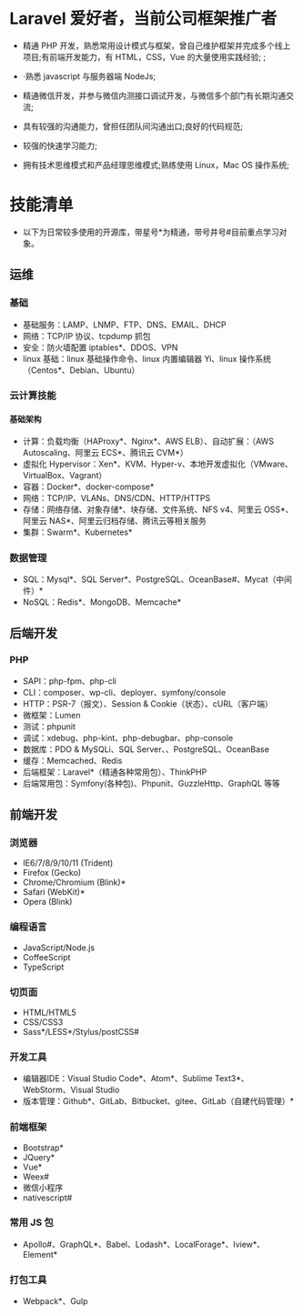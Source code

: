 # Laravel 爱好者，当前公司框架推广者

- 精通 PHP 开发，熟悉常用设计模式与框架，曾自己维护框架并完成多个线上项目;有前端开发能力，有 HTML，CSS，Vue 的大量使用实践经验; ;

- ·熟悉 javascript 与服务器端 NodeJs;

- 精通微信开发，并参与微信内测接口调试开发，与微信多个部门有长期沟通交流;

- 具有较强的沟通能力，曾担任团队间沟通出口;良好的代码规范;

- 较强的快速学习能力;

- 拥有技术思维模式和产品经理思维模式;熟练使用 Linux，Mac OS 操作系统;


# 技能清单

- 以下为日常较多使用的开源库，带星号*为精通，带号井号#目前重点学习对象。

## 运维

### 基础

- 基础服务：LAMP、LNMP、FTP、DNS、EMAIL、DHCP
- 网络：TCP/IP 协议、tcpdump 抓包
- 安全：防火墙配置 iptables*、DDOS、VPN
- linux 基础：linux 基础操作命令、linux 内置编辑器 Yi、linux 操作系统（Centos*、Debian、Ubuntu）

### 云计算技能

#### 基础架构

- 计算：负载均衡（HAProxy*、Nginx*、AWS ELB）、自动扩展：（AWS Autoscaling、阿里云 ECS*、腾讯云 CVM*）
- 虚拟化 Hypervisor：Xen*、KVM、Hyper-v、本地开发虚拟化（VMware、VirtualBox、Vagrant）
- 容器：Docker*、docker-compose*
- 网络：TCP/IP、VLANs、DNS/CDN、HTTP/HTTPS
- 存储：网络存储、对象存储*、块存储、文件系统、NFS v4、阿里云 OSS*、阿里云 NAS*、阿里云归档存储、腾讯云等相关服务
- 集群：Swarm*、Kubernetes*

### 数据管理

- SQL：Mysql*、SQL Server*、PostgreSQL、OceanBase#、Mycat（中间件）*
- NoSQL：Redis*、MongoDB、Memcache*

## 后端开发

### PHP

- SAPI：php-fpm、php-cli
- CLI：composer、wp-cli、deployer、symfony/console
- HTTP：PSR-7（报文）、Session & Cookie（状态）、cURL（客户端）
- 微框架：Lumen
- 测试：phpunit
- 调试：xdebug、php-kint、php-debugbar、php-console
- 数据库：PDO & MySQLi、SQL Server、、PostgreSQL、OceanBase
- 缓存：Memcached、Redis
- 后端框架：Laravel*（精通各种常用包）、ThinkPHP
- 后端常用包：Symfony(各种包)、Phpunit、GuzzleHttp、GraphQL 等等

## 前端开发

### 浏览器

- IE6/7/8/9/10/11 (Trident)
- Firefox (Gecko)
- Chrome/Chromium (Blink)*
- Safari (WebKit)*
- Opera (Blink)

### 编程语言

- JavaScript/Node.js
- CoffeeScript
- TypeScript

### 切页面

- HTML/HTML5
- CSS/CSS3
- Sass*/LESS*/Stylus/postCSS#

### 开发工具

- 编辑器IDE：Visual Studio Code*、Atom*、Sublime Text3*、WebStorm、Visual Studio
- 版本管理：Github*、GitLab、Bitbucket、gitee、GitLab（自建代码管理）*

### 前端框架

- Bootstrap*
- JQuery*
- Vue*
- Weex#
- 微信小程序
- nativescript#

### 常用 JS 包

- Apollo#、GraphQL*、Babel、Lodash*、LocalForage*、Iview*、Element*

### 打包工具

- Webpack*、Gulp
